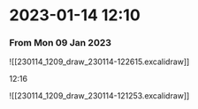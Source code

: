 # 2023-01-14 12:10

### From Mon 09 Jan 2023
![[230114_1209_draw_230114-122615.excalidraw]]

12:16

![[230114_1209_draw_230114-121253.excalidraw]]

